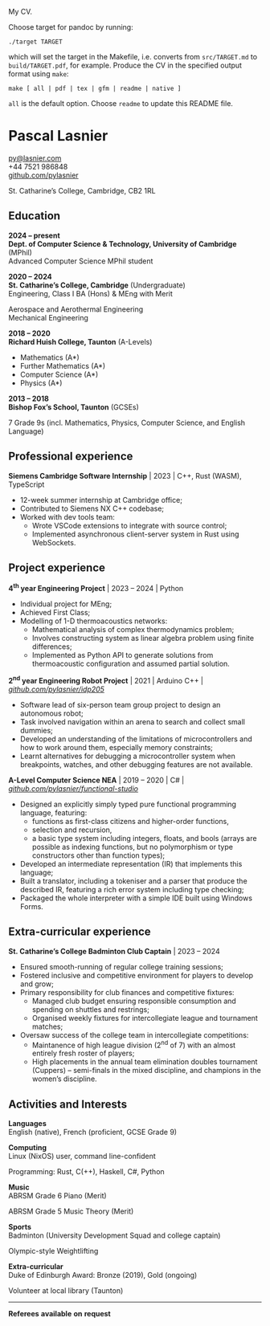 My CV.

Choose target for pandoc by running:

```
./target TARGET
```

which will set the target in the Makefile, i.e. converts from `src/TARGET.md` to `build/TARGET.pdf`, for example. Produce the CV in the specified output format using `make`:

```
make [ all | pdf | tex | gfm | readme | native ]
```

`all` is the default option. Choose `readme` to update this README file.

# Pascal Lasnier

py@lasnier.com  
+44 7521 986848  
[github.com/pylasnier](https://github.com/pylasnier)

St. Catharine’s College, Cambridge, CB2 1RL

## Education

**2024 – present**  
**Dept. of Computer Science & Technology, University of Cambridge**
(MPhil)  
Advanced Computer Science MPhil student

**2020 – 2024**  
**St. Catharine’s College, Cambridge** (Undergraduate)  
Engineering, Class I BA (Hons) & MEng with Merit

Aerospace and Aerothermal Engineering  
Mechanical Engineering

**2018 – 2020**  
**Richard Huish College, Taunton** (A-Levels)

- Mathematics (A\*)
- Further Mathematics (A\*)
- Computer Science (A\*)
- Physics (A\*)

**2013 – 2018**  
**Bishop Fox’s School, Taunton** (GCSEs)

7 Grade 9s (incl. Mathematics, Physics, Computer Science, and English
Language)

## Professional experience

**Siemens Cambridge Software Internship** \| 2023 \| C++, Rust (WASM),
TypeScript

- 12-week summer internship at Cambridge office;
- Contributed to Siemens NX C++ codebase;
- Worked with dev tools team:
  - Wrote VSCode extensions to integrate with source control;
  - Implemented asynchronous client-server system in Rust using
    WebSockets.

## Project experience

**4<sup>th</sup> year Engineering Project** \| 2023 – 2024 \| Python

- Individual project for MEng;
- Achieved First Class;
- Modelling of 1-D thermoacoustics networks:
  - Mathematical analysis of complex thermodynamics problem;
  - Involves constructing system as linear algebra problem using finite
    differences;
  - Implemented as Python API to generate solutions from thermoacoustic
    configuration and assumed partial solution.

**2<sup>nd</sup> year Engineering Robot Project** \| 2021 \| Arduino C++
\| [*github.com/pylasnier/idp205*](https://github.com/pylasnier/idp205)

- Software lead of six-person team group project to design an autonomous
  robot;
- Task involved navigation within an arena to search and collect small
  dummies;
- Developed an understanding of the limitations of microcontrollers and
  how to work around them, especially memory constraints;
- Learnt alternatives for debugging a microcontroller system when
  breakpoints, watches, and other debugging features are not available.

**A-Level Computer Science NEA** \| 2019 – 2020 \| C# \|
[*github.com/pylasnier/functional-studio*](https://github.com/pylasnier/functional-studio)

- Designed an explicitly simply typed pure functional programming
  language, featuring:
  - functions as first-class citizens and higher-order functions,
  - selection and recursion,
  - a basic type system including integers, floats, and bools (arrays
    are possible as indexing functions, but no polymorphism or type
    constructors other than function types);
- Developed an intermediate representation (IR) that implements this
  language;
- Built a translator, including a tokeniser and a parser that produce
  the described IR, featuring a rich error system including type
  checking;
- Packaged the whole interpreter with a simple IDE built using Windows
  Forms.

## Extra-curricular experience

**St. Catharine’s College Badminton Club Captain** \| 2023 – 2024

- Ensured smooth-running of regular college training sessions;
- Fostered inclusive and competitive environment for players to develop
  and grow;
- Primary responsibility for club finances and competitive fixtures:
  - Managed club budget ensuring responsible consumption and spending on
    shuttles and restrings;
  - Organised weekly fixtures for intercollegiate league and tournament
    matches;
- Oversaw success of the college team in intercollegiate competitions:
  - Maintanence of high league division (2<sup>nd</sup> of 7) with an
    almost entirely fresh roster of players;
  - High placements in the annual team elimination doubles tournament
    (Cuppers) – semi-finals in the mixed discipline, and champions in
    the women’s discipline.

## Activities and Interests

**Languages**  
English (native), French (proficient, GCSE Grade 9)

**Computing**  
Linux (NixOS) user, command line-confident

Programming: Rust, C(++), Haskell, C#, Python

**Music**  
ABRSM Grade 6 Piano (Merit)

ABRSM Grade 5 Music Theory (Merit)

**Sports**  
Badminton (University Development Squad and college captain)

Olympic-style Weightlifting

**Extra-curricular**  
Duke of Edinburgh Award: Bronze (2019), Gold (ongoing)

Volunteer at local library (Taunton)

------------------------------------------------------------------------

<div class="foot">

**Referees** **available** **on** **request**

</div>
